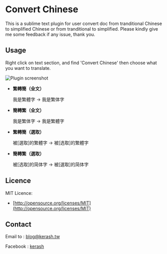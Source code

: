 # Convert Chinese
This is a sublime text plugin for user convert doc from tranditional Chinese to simplified Chinese or from tranditional to simplified.
Please kindly give me some feedback if any issue, thank you.

## Usage
Right click on text section, and find 'Convert Chinese'
then choose what you want to translate.

![Plugin screenshot](http://kerash.tw/github/ConvertChineseScreenshot.png)

* **繁轉簡（全文）**

    我是繁體字 -> 我是繁体字

* **簡轉繁（全文）**

    我是繁体字 -> 我是繁體字

* **繁轉簡（選取）**

    被[選取]的繁體字 -> 被[选取]的繁體字

* **簡轉繁（選取）**

    被[选取]的简体字 -> 被[選取]的简体字


## Licence

MIT Licence:

* [http://opensource.org/licenses/MIT](http://opensource.org/licenses/MIT)

## Contact 

Email to : [blog@kerash.tw](mailto:blog@kerash.tw)

Facebook : [kerash](http://www.facebook.com/kerash)
